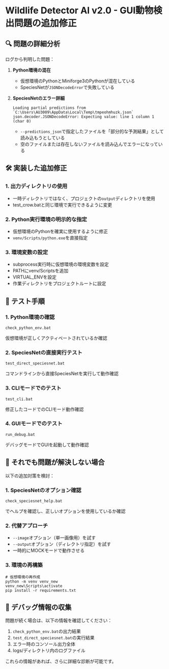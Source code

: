 # Wildlife Detector AI v2.0 - GUI動物検出問題の追加修正

## 🔍 問題の詳細分析

ログから判明した問題：

1. **Python環境の混在**
   - 仮想環境のPythonとMiniforge3のPythonが混在している
   - SpeciesNetが`JSONDecodeError`で失敗している

2. **SpeciesNetのエラー詳細**
   ```
   Loading partial predictions from `C:\Users\AU3009\AppData\Local\Temp\tmpeohmhuzk.json`
   json.decoder.JSONDecodeError: Expecting value: line 1 column 1 (char 0)
   ```
   - `--predictions_json`で指定したファイルを「部分的な予測結果」として読み込もうとしている
   - 空のファイルまたは存在しないファイルを読み込んでエラーになっている

## 🛠️ 実装した追加修正

### 1. 出力ディレクトリの使用
- 一時ディレクトリではなく、プロジェクトの`output`ディレクトリを使用
- test_crow.batと同じ環境で実行できるように変更

### 2. Python実行環境の明示的な指定
- 仮想環境のPythonを確実に使用するように修正
- `venv/Scripts/python.exe`を直接指定

### 3. 環境変数の設定
- subprocess実行時に仮想環境の環境変数を設定
- PATHにvenv/Scriptsを追加
- VIRTUAL_ENVを設定
- 作業ディレクトリをプロジェクトルートに設定

## 🧪 テスト手順

### 1. Python環境の確認
```batch
check_python_env.bat
```
仮想環境が正しくアクティベートされているか確認

### 2. SpeciesNetの直接実行テスト
```batch
test_direct_speciesnet.bat
```
コマンドラインから直接SpeciesNetを実行して動作確認

### 3. CLIモードでのテスト
```batch
test_cli.bat
```
修正したコードでのCLIモード動作確認

### 4. GUIモードでのテスト
```batch
run_debug.bat
```
デバッグモードでGUIを起動して動作確認

## 🎯 それでも問題が解決しない場合

以下の追加対策を検討：

### 1. SpeciesNetのオプション確認
```batch
check_speciesnet_help.bat
```
でヘルプを確認し、正しいオプションを使用しているか確認

### 2. 代替アプローチ
- `--image`オプション（単一画像用）を試す
- `--output`オプション（ディレクトリ指定）を試す
- 一時的にMOCKモードで動作させる

### 3. 環境の再構築
```batch
# 仮想環境の再作成
python -m venv venv_new
venv_new\Scripts\activate
pip install -r requirements.txt
```

## 📝 デバッグ情報の収集

問題が続く場合は、以下の情報を確認してください：

1. `check_python_env.bat`の出力結果
2. `test_direct_speciesnet.bat`の実行結果
3. エラー時のコンソール出力全体
4. logs/ディレクトリ内のログファイル

これらの情報があれば、さらに詳細な診断が可能です。
